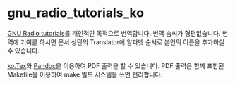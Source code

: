 gnu_radio_tutorials_ko
======================

[GNU Radio tutorials](http://gnuradio.org/redmine/projects/gnuradio/wiki/Tutorials)를 개인적인 목적으로  번역합니다. 번역 솜씨가 형편없습니다. 번역에 기여를 하시면 문서 상단의 Translator에 알파벳 순서로 본인의 이름을 추가하실 수 있습니다.

[ko.Tex](http://faq.ktug.org/faq/ko.TeX/instpack)와 [Pandoc](http://johnmacfarlane.net/pandoc/installing.html)을 이용하여 PDF 출력을 할 수 있습니다. PDF 출력은 함께 포함된 Makefile을 이용하여 make 빌드 시스템을 쓰면 편리합니다. 